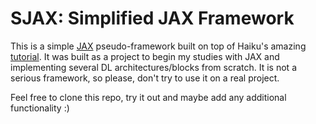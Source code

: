 # SJAX: Simplified JAX Framework

This is a simple [JAX](https://jax.readthedocs.io/en/latest/index.html) pseudo-framework built on top of Haiku's amazing [tutorial](https://dm-haiku.readthedocs.io/en/latest/notebooks/build_your_own_haiku.html).
It was built as a project to begin my studies with JAX and implementing several DL architectures/blocks from scratch.
It is not a serious framework, so please, don't try to use it on a real project.

Feel free to clone this repo, try it out and maybe add any additional functionality :)
